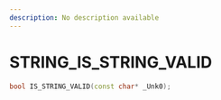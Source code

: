 ```yaml
---
description: No description available 
---
```


# STRING\_IS_STRING_VALID

```cpp
bool IS_STRING_VALID(const char* _Unk0);
```